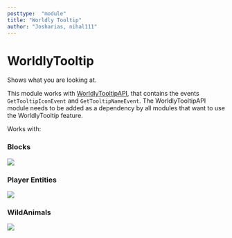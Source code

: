 ```yaml
---
posttype:  "module"  
title: "Worldly Tooltip"
author: "Josharias, nihal111"
---
```

# WorldlyTooltip

Shows what you are looking at.

This module works with [WorldlyTooltipAPI](https://github.com/Terasology/WorldlyTooltipAPI), that contains the events `GetTooltipIconEvent` and `GetTooltipNameEvent`.
The WorldlyTooltipAPI module needs to be added as a dependency by all modules that want to use the WorldlyTooltip feature.

Works with:

### Blocks
![](/images/blocktooltip.png)

### Player Entities
![](/images/playertooltip.png)

### WildAnimals
![](/images/deertooltip.png)
